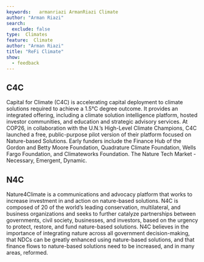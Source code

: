```yaml
---
keywords:   armanriazi ArmanRiazi Climate
author: "Arman Riazi"
search:
  exclude: false
type:  Climates
feature:  Climate
author: "Arman Riazi"
title: "ReFi Climate"
show:
  - feedback
---
```


## C4C

Capital for Climate (C4C) is accelerating capital deployment to climate solutions required to achieve a 1.5°C degree outcome. It provides an integrated offering, including a climate solution intelligence platform, hosted investor communities, and education and strategic advisory services. At COP26, in collaboration with the U.N.’s High-Level Climate Champions, C4C launched a free, public-purpose pilot version of their platform focused on Nature-based Solutions. Early funders include the Finance Hub of the Gordon and Betty Moore Foundation, Quadrature Climate Foundation, Wells Fargo Foundation, and Climateworks Foundation.
The Nature Tech Market - Necessary, Emergent, Dynamic.

## N4C 

Nature4Climate is a communications and advocacy platform that works to increase investment in and action on nature-based solutions. N4C is composed of 20 of the world’s leading conservation, multilateral, and business organizations and seeks to further catalyze partnerships between governments, civil society, businesses, and investors, based on the urgency to protect, restore, and fund nature-based solutions. N4C believes in the importance of integrating nature across all government decision-making, that NDCs can be greatly enhanced using nature-based solutions, and that finance flows to nature-based solutions need to be increased, and in many areas, reformed.
